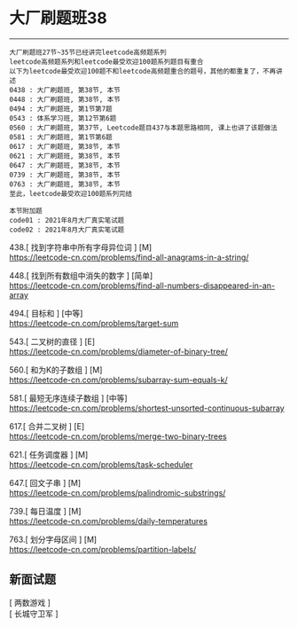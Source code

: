 # 大厂刷题班38

---


```
大厂刷题班27节~35节已经讲完leetcode高频题系列  
leetcode高频题系列和leetcode最受欢迎100题系列题目有重合  
以下为leetcode最受欢迎100题不和leetcode高频题重合的题号，其他的都重复了，不再讲述  
0438 : 大厂刷题班, 第38节, 本节  
0448 : 大厂刷题班, 第38节, 本节  
0494 : 大厂刷题班, 第1节第7题  
0543 : 体系学习班, 第12节第6题  
0560 : 大厂刷题班, 第37节, Leetcode题目437与本题思路相同, 课上也讲了该题做法  
0581 : 大厂刷题班, 第1节第6题  
0617 : 大厂刷题班, 第38节, 本节  
0621 : 大厂刷题班, 第38节, 本节  
0647 : 大厂刷题班, 第38节, 本节  
0739 : 大厂刷题班, 第38节, 本节  
0763 : 大厂刷题班, 第38节, 本节  
至此，leetcode最受欢迎100题系列完结  
  
本节附加题  
code01 : 2021年8月大厂真实笔试题  
code02 : 2021年8月大厂真实笔试题
```


438.[ 找到字符串中所有字母异位词 ] [M]    
https://leetcode-cn.com/problems/find-all-anagrams-in-a-string/

448.[ 找到所有数组中消失的数字 ] [简单]    
https://leetcode-cn.com/problems/find-all-numbers-disappeared-in-an-array  

494.[ 目标和 ] [中等]    
https://leetcode-cn.com/problems/target-sum

543.[ 二叉树的直径 ] [E]    
https://leetcode-cn.com/problems/diameter-of-binary-tree/

560.[ 和为K的子数组 ] [M]     
https://leetcode-cn.com/problems/subarray-sum-equals-k/

581.[ 最短无序连续子数组 ] [中等]    
https://leetcode-cn.com/problems/shortest-unsorted-continuous-subarray

617.[ 合并二叉树 ] [E]    
https://leetcode-cn.com/problems/merge-two-binary-trees

621.[ 任务调度器 ] [M]    
https://leetcode-cn.com/problems/task-scheduler

647.[ 回文子串 ] [M]  
https://leetcode-cn.com/problems/palindromic-substrings/   

739.[ 每日温度 ] [M]    
https://leetcode-cn.com/problems/daily-temperatures

763.[ 划分字母区间 ]  [M]  
https://leetcode-cn.com/problems/partition-labels/  


## 新面试题

[ 两数游戏 ]  
[ 长城守卫军 ]   

